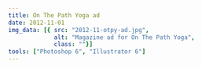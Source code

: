 ```yaml
---
title: On The Path Yoga ad
date: 2012-11-01
img_data: [{ src: "2012-11-otpy-ad.jpg",
			 alt: "Magazine ad for On The Path Yoga", 
			 class: ""}]
tools: ["Photoshop 6", "Illustrator 6"]
---
```

